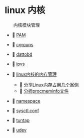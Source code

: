# linux 内核

　　内核模块管理

* 📄 [PAM](siyuan://blocks/20231110105237-vmjw86n)
* 📄 [cgroups](siyuan://blocks/20240414212933-txv8edc)
* 📄 [dattobd](siyuan://blocks/20231110105237-toah5db)
* 📄 [ipvs](siyuan://blocks/20240507154926-r4py9bt)
* 📑 [linux内核的内存管理](siyuan://blocks/20240830115602-lmg0p34)

  * 📄 [分享Linux内存占用几个案例](siyuan://blocks/20240830113526-zc2mpwm)
  * 📄 [分析procmeminfo文件](siyuan://blocks/20240830114845-pz98924)
* 📄 [namespace](siyuan://blocks/20240414213106-fspib9h)
* 📄 [sysctl.conf](siyuan://blocks/20231110105237-0j1zwg6)
* 📄 [tuntap](siyuan://blocks/20240418114400-4dvd0xp)
* 📄 [udev](siyuan://blocks/20240205174149-6m3swxy)

　　‍
